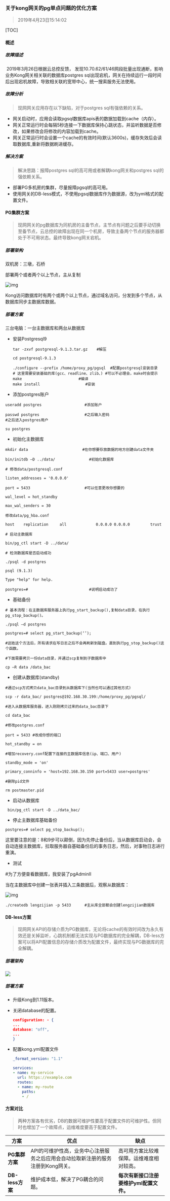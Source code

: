 ### 关于kong网关的pg单点问题的优化方案

> 2019年4月23日15:14:02

[TOC]

#### 概述

##### 故障描述

​		2019年3月26日根据云总控反馈， 发现10.70.62/61/46网段批量出现通断，影响业务Kong网关相关联的数据库postgres sql出现宕机，网关在持续运行一段时间后出现宕机故障，导致相关联的宽带中心，统一搜索服务无法使用。



##### 故障分析

> 现网网关应用存在以下缺陷，对于postgres sql有强依赖的关系。

- 网关启动时，应用会读取pgsql数据库apis表的数据加载到cache（内存）。
- 网关正常运行时会每隔5秒连接一下数据库保持心跳状态，并监听数据是否修改，如果修改会将修改的内容加载到cache。
- 网关正常运行时会设置一个cache的有效时间(默认3600s)，缓存失效后会读取数据库,重新将数据刷进缓存。



##### 解决方案

> 解决思路：报障postgres sql的高可用或者解耦kong网关和postgres sql的强依赖关系。

- 部署PG多机房的集群，尽量报障pgsql的高可用。
- 使用网关的DB-less模式，不使用pgsql数据库作为数据源，改为yml格式的配置文件。



#### PG集群方案

> 现网网关的pg数据库为同机房的主备节点，主节点有问题之后要手动切换至备节点，云总控的故障出现在同一个机房，导致主备两个节点的服务器都处于不可用状态。最终导致kong网关宕机。



##### 部署架构

双机房：三墩，石桥

部署两个或者两个以上节点，主从复制

![img](file:///C:\Users\ThinkPad\AppData\Local\Temp\ksohtml4136\wps1.jpg) 

Kong访问数据库时有两个或两个以上节点，通过域名访问，分发到多个节点，从数据库同步主数据库数据。

##### 部署方案

三台电脑：一台主数据库和两台从数据库

- 安装Postgresql9

  ```shell
  tar -zxvf postgresql-9.1.3.tar.gz    #解压
  
  cd postgresql-9.1.3
  
  ./configure --prefix /home/proxy_pg/pgsql  #配置postgresql安装目录
  # 这里需要安装基础的库(gcc、readline、zlib、) #可以不必理会，make时会提示
  make                         #编译
  make install                    #安装
  ```

  

- 添加postgres账户

```shell
useradd postgres                   #添加账户

passwd postgres                    #之后输入密码
#之后进入postgres用户

su postgres
```

- 初始化主数据库

```shell
mkdir data                        #在你想要存放数据的地方创建data文件夹

bin/initdb –D ../data/               #初始化数据库

# 修改data/postgresql.conf

listen_addresses = '0.0.0.0'

port = 5433                        #可以任意更改你想要的

wal_level = hot_standby

max_wal_senders = 30

修改data/pg_hba.conf

host    replication     all             0.0.0.0 0.0.0.0         trust

# 启动主数据库

bin/pg_ctl start -D ../data/

# 检测数据库是否启动成功

./psql -d postgres

psql (9.1.3)

Type "help" for help.

postgres=#                           #说明启动成功了

```

- 基础备份

```shell
# 基本流程：在主数据库服务器上执行pg_start_backup(),复制data目录，在执行pg_stop_backup()。 

./psql –d postgres

postgres=# select pg_start_backup(‘’);

#这姓这个方法后，所有请求在写日志之后不会再刷新到磁盘。直到执行pg_stop_backup()这个函数。

#下面需要拷贝一份data目录，并通过scp复制到子数据库中

cp –R data /data_bac
```



- 创建从数据库(standby)

```shell
#通过scp方式拷贝data_bac目录到从数据库下(当然也可以通过其他方式)

scp -r data_bac/ postgres@192.168.30.199:/home/proxy_pg/pgsql/

#进入从数据库服务器，进入刚刚拷贝过来的data_bac目录下

cd data_bac

#修改postgres.conf

port = 5433 #改成你想的端口

hot_standby = on

#增加recovery.conf配置下连接的主数据库信息(ip、端口、用户)

standby_mode = 'on'

primary_conninfo = 'host=192.168.30.150 port=5433 user=postgres'

#删除pid文件

rm postmaster.pid
```



- 启动从数据库

```shell
 bin/pg_ctl start -D ../data_bac/
```

- 停止主数据库基础备份

```shell
postgres=# select pg_stop_backup();
```



这里要注意的是：8和9步可以颠倒，因为先停止备份后，当从数据库启动会，会自动连接主数据库，拉取服务器自基础备份后的事务日志，然后，对事物日志进行重演。

- 测试

\#为了方便查看数据库，我安装了pgAdminII

当在主数据库中创建一张表并插入三条数据后，观察从数据库：

![img](file:///C:\Users\ThinkPad\AppData\Local\Temp\ksohtml4136\wps2.png) 

```shell
./createdb lengzijian -p 5433      #主从库全部都会创建lengzijian数据库

```





#### DB-less方案

> 现网网关API的存储介质为PG数据库，无论将cache的有效时间改为永久有效还是关掉监听，心跳机制都无法实现与PG数据库的完全解耦，DB-less方案可以将API配置信息的存储介质改为配置文件，最终实现与PG数据库的完全解耦。



##### 部署架构

![](D:\docs\typora_doc\img\未命名文件.png)

##### 部署方案

- 升级Kong到1.11版本。

- 关闭database的配置。

  ```json
  configuration: - {
  ...
  database: "off",
  ...
  }
  ```

- 配置kong.yml配置文件

  ```yml
  _format_version: "1.1"
  
  services:
  - name: my-service
    url: https://example.com
    routes:
    - name: my-route
      paths:
      - /
  
  ```

  

#### 方案对比

> 两种方案各有优劣，DB的数据可维护性要高于配置文件的可维护性。但同时也增加了一个故障点，运维难度要高于配置文件。



| 方案            | 优点                                                         | 缺点                                     |
| --------------- | ------------------------------------------------------------ | ---------------------------------------- |
| **PG集群方案**  | API的可维护性高，业务中心注册服务之后应用会自动拉取新注册的服务注册到Kong网关。 | 高可用方案比较难保障。运维难度相对较高。 |
| **DB-less方案** | 维护成本低，解决了PG耦合的问题。                             | **每次有新接口注册要维护yml配置文件。**  |





